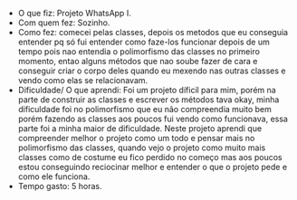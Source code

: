 - O que fiz: Projeto WhatsApp I.
- Com quem fez: Sozinho.
- Como fez: comecei pelas classes, depois os metodos que eu conseguia entender pq só fui entender como faze-los funcionar depois de um tempo pois nao entendia o polimorfismo das classes no primeiro momento, entao alguns métodos que nao soube fazer de cara e conseguir criar o corpo deles quando eu mexendo nas outras classes e vendo como elas se relacionavam.
- Dificuldade/ O que aprendi: Foi um projeto díficil para mim, porém na parte de construir as classes e escrever os métodos tava okay, minha dificuldade foi no polimorfismo que eu não compreendia muito bem porém fazendo as classes aos poucos fui vendo como funcionava, essa parte foi a minha maior de dificuldade. Neste projeto aprendi que compreender melhor o projeto como um todo e pensar mais no polimorfismo das classes, quando vejo o projeto como muito mais classes como de costume eu fico perdido no começo mas aos poucos estou conseguindo reciocinar melhor e entender o que o projeto pede e como ele funciona.
- Tempo gasto: 5 horas.